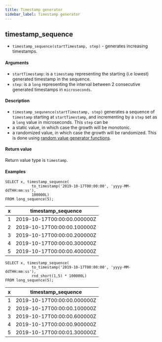 ```yaml
---
title: Timestamp generator
sidebar_label: Timestamp generator
---
```


## timestamp_sequence

- `timestamp_sequence(startTimestamp, step)` - generates increasing timestamps.

#### Arguments

- `startTimestamp`: is a `timestamp` representing the starting (i.e lowest)
  generated timestamp in the sequence.
- `step`: is a `long` representing the interval between 2 consecutive generated
  timestamps in `microseconds`.

#### Description

- `timestamp_sequnence(startTimestamp, step)` generates a sequence of
  `timestamp` starting at `startTimestamp`, and incrementing by a `step` set as
  a `long` value in microseconds. This `step` can be
- a static value, in which case the growth will be monotonic.
- a randomized value, in which case the growth will be randomized. This is done
  using
  [random value generator functions](reference/function/random-value-generator.md).

#### Return value

Return value type is `timestamp`.

#### Examples

```questdb-sql title="Monotonic timestamp increase"
SELECT x, timestamp_sequence(
            to_timestamp('2019-10-17T00:00:00', 'yyyy-MM-ddTHH:mm:ss'),
            100000L)
FROM long_sequence(5);
```

| x   | timestamp_sequence          |
| --- | --------------------------- |
| 1   | 2019-10-17T00:00:00.000000Z |
| 2   | 2019-10-17T00:00:00.100000Z |
| 3   | 2019-10-17T00:00:00.200000Z |
| 4   | 2019-10-17T00:00:00.300000Z |
| 5   | 2019-10-17T00:00:00.400000Z |

```questdb-sql title="Randomized timestamp increase"
SELECT x, timestamp_sequence(
            to_timestamp('2019-10-17T00:00:00', 'yyyy-MM-ddTHH:mm:ss'),
            rnd_short(1,5) * 100000L)
FROM long_sequence(5);
```

| x   | timestamp_sequence          |
| --- | --------------------------- |
| 1   | 2019-10-17T00:00:00.000000Z |
| 2   | 2019-10-17T00:00:00.100000Z |
| 3   | 2019-10-17T00:00:00.600000Z |
| 4   | 2019-10-17T00:00:00.900000Z |
| 5   | 2019-10-17T00:00:01.300000Z |
